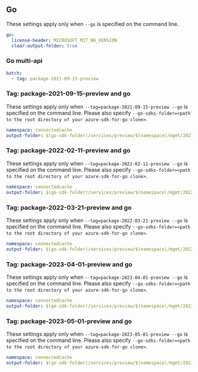 ## Go

These settings apply only when `--go` is specified on the command line.

```yaml $(go)
go:
  license-header: MICROSOFT_MIT_NO_VERSION
  clear-output-folder: true
```

### Go multi-api

``` yaml $(go) && $(multiapi)
batch:
  - tag: package-2021-09-15-preview
```

### Tag: package-2021-09-15-preview and go

These settings apply only when `--tag=package-2021-09-15-preview --go` is specified on the command line.
Please also specify `--go-sdks-folder=<path to the root directory of your azure-sdk-for-go clone>`.

```yaml $(tag) == 'package-2021-09-15-preview' && $(go)
namespace: connectedcache
output-folder: $(go-sdk-folder)/services/preview/$(namespace)/mgmt/2021-09-15-preview/$(namespace)
```
### Tag: package-2022-02-11-preview and go

These settings apply only when `--tag=package-2022-02-11-preview --go` is specified on the command line.
Please also specify `--go-sdks-folder=<path to the root directory of your azure-sdk-for-go clone>`.

```yaml $(tag) == 'package-2022-02-11-preview' && $(go)
namespace: connectedcache
output-folder: $(go-sdk-folder)/services/preview/$(namespace)/mgmt/2022-02-11-preview/$(namespace)
```

### Tag: package-2022-03-21-preview and go

These settings apply only when `--tag=package-2022-03-21-preview --go` is specified on the command line.
Please also specify `--go-sdks-folder=<path to the root directory of your azure-sdk-for-go clone>`.

```yaml $(tag) == 'package-2022-03-21-preview' && $(go)
namespace: connectedcache
output-folder: $(go-sdk-folder)/services/preview/$(namespace)/mgmt/2022-03-21-preview/$(namespace)
```

### Tag: package-2023-04-01-preview and go

These settings apply only when `--tag=package-2023-04-01-preview --go` is specified on the command line.
Please also specify `--go-sdks-folder=<path to the root directory of your azure-sdk-for-go clone>`.

```yaml $(tag) == 'package-2023-04-01-preview' && $(go)
namespace: connectedcache
output-folder: $(go-sdk-folder)/services/preview/$(namespace)/mgmt/2023-04-01-preview/$(namespace)
```

### Tag: package-2023-05-01-preview and go

These settings apply only when `--tag=package-2023-05-01-preview --go` is specified on the command line.
Please also specify `--go-sdks-folder=<path to the root directory of your azure-sdk-for-go clone>`.

```yaml $(tag) == 'package-2023-05-01-preview' && $(go)
namespace: connectedcache
output-folder: $(go-sdk-folder)/services/preview/$(namespace)/mgmt/2023-05-01-preview/$(namespace)
```


